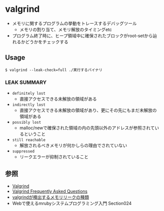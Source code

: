# valgrind
- メモリに関するプログラムの挙動をトレースするデバッグツール
  - メモリの割り当て、メモリ解放のタイミングetc
- プログラム終了時に、ヒープ領域中に確保されたブロックがroot-setから辿れるかどうかをチェックする

## Usage
```
$ valgrind --leak-check=full ./実行するバイナリ
```

### LEAK SUMMARY
- `definitely lost`
  - 直接アクセスできる未解放の領域がある
- `indirectly lost`
  - 直接アクセスできる未解放の領域があり、更にその先にもまだ未解放の領域がある
- `possibly lost`
  - malloc/newで確保された領域の内の先頭以外のアドレスが参照されているということ
- `still reachable`
  - 解放されるべきメモリが何かしらの理由でされていない
- `suppressed`
  - リークエラーが抑制されていること

## 参照
- [Valgrind](https://valgrind.org/)
- [Valgrind Frequently Asked Questions](https://www.valgrind.org/docs/manual/faq.html)
- [valgrindが検出するメモリリークの種類](https://www.wagavulin.jp/entry/2016/08/28/231547)
- Webで使えるmrubyシステムプログラミング入門 Section024

